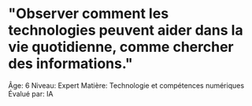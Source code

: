 # "Observer comment les technologies peuvent aider dans la vie quotidienne, comme chercher des informations."

Âge: 6
Niveau: Expert
Matière: Technologie et compétences numériques
Évalué par: IA